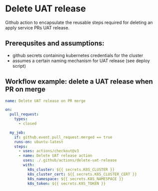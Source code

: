 # Delete UAT release

Github action to encapsulate the reusable steps required
for deleting an apply service PRs UAT release.

## Prerequsites and assumptions:

- github secrets containing kubernetes credentials for the cluster
- assumes a certain naming mechanism for UAT release (see deploy script)

## Workflow example: delete a UAT release when PR on merge

```yml
name: Delete UAT release on PR merge

on:
  pull_request:
    types:
      - closed

  my_job:
    if: github.event.pull_request.merged == true
    runs-on: ubuntu-latest
    steps:
      - uses: actions/checkout@v3
      - name: Delete UAT release action
        uses: ./.github/actions/delete-uat-release
        with:
          k8s_cluster: ${{ secrets.K8S_CLUSTER }}
          k8s_cluster_cert: ${{ secrets.K8S_CLUSTER_CERT }}
          k8s_namespace: ${{ secrets.K8S_NAMESPACE }}
          k8s_token: ${{ secrets.K8S_TOKEN }}
```

